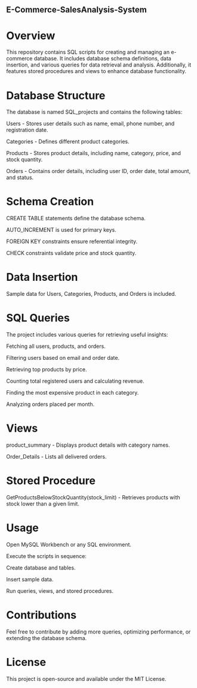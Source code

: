 ## E-Commerce-SalesAnalysis-System

# Overview

This repository contains SQL scripts for creating and managing an e-commerce database. It includes database schema definitions, data insertion, and various queries for data retrieval and analysis. Additionally, it features stored procedures and views to enhance database functionality.

# Database Structure

The database is named SQL_projects and contains the following tables:

Users - Stores user details such as name, email, phone number, and registration date.

Categories - Defines different product categories.

Products - Stores product details, including name, category, price, and stock quantity.

Orders - Contains order details, including user ID, order date, total amount, and status.

# Schema Creation

CREATE TABLE statements define the database schema.

AUTO_INCREMENT is used for primary keys.

FOREIGN KEY constraints ensure referential integrity.

CHECK constraints validate price and stock quantity.

# Data Insertion

Sample data for Users, Categories, Products, and Orders is included.

# SQL Queries

The project includes various queries for retrieving useful insights:

Fetching all users, products, and orders.

Filtering users based on email and order date.

Retrieving top products by price.

Counting total registered users and calculating revenue.

Finding the most expensive product in each category.

Analyzing orders placed per month.

# Views

product_summary - Displays product details with category names.

Order_Details - Lists all delivered orders.

# Stored Procedure

GetProductsBelowStockQuantity(stock_limit) - Retrieves products with stock lower than a given limit.

# Usage

Open MySQL Workbench or any SQL environment.

Execute the scripts in sequence:

Create database and tables.

Insert sample data.

Run queries, views, and stored procedures.

# Contributions

Feel free to contribute by adding more queries, optimizing performance, or extending the database schema.

# License

This project is open-source and available under the MIT License.
